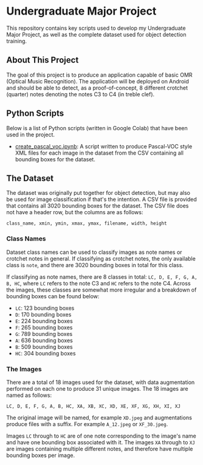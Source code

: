# Undergraduate Major Project
This repository contains key scripts used to develop my Undergraduate Major Project, as well as the complete dataset used for object detection training.

## About This Project
The goal of this project is to produce an application capable of basic OMR (Optical Music Recognition). The application will be deployed on Android and should be able to detect, as a proof-of-concept, 8 different crotchet (quarter) notes denoting the notes C3 to C4 (in treble clef).

## Python Scripts
Below is a list of Python scripts (written in Google Colab) that have been used in the project.

- [create_pascal_voc.ipynb](create_pascal_voc.ipynb): A script written to produce Pascal-VOC style XML files for each image in the dataset from the CSV containing all bounding boxes for the dataset.

## The Dataset
The dataset was originally put together for object detection, but may also be used for image classification if that's the intention. A CSV file is provided that contains all 3020 bounding boxes for the dataset. The CSV file does not have a header row, but the columns are as follows:

``` class_name, xmin, ymin, xmax, ymax, filename, width, height ```

### Class Names
Dataset class names can be used to classify images as note names or crotchet notes in general. If classifying as crotchet notes, the only available class is ```note```, and there are 3020 bounding boxes in total for this class.

If classifying as note names, there are 8 classes in total: ```LC, D, E, F, G, A, B, HC```, where ```LC``` refers to the note C3 and ```HC``` refers to the note C4. Across the images, these classes are somewhat more irregular and a breakdown of bounding boxes can be found below:
- ```LC```: 123 bounding boxes
- ```D```: 170 bounding boxes
- ```E```: 224 bounding boxes
- ```F```: 265 bounding boxes
- ```G```: 789 bounding boxes
- ```A```: 636 bounding boxes
- ```B```: 509 bounding boxes
- ```HC```: 304 bounding boxes

### The Images
There are a total of 18 images used for the dataset, with data augmentation performed on each one to produce 31 unique images. The 18 images are named as follows:

```LC, D, E, F, G, A, B, HC, XA, XB, XC, XD, XE, XF, XG, XH, XI, XJ```

The original image will be named, for example ```XD.jpeg``` and augmentations produce files with a suffix. For example ```A_12.jpeg``` or ```XF_30.jpeg```.

Images ```LC``` through to ```HC``` are of one note corresponding to the image's name and have one bounding box associated with it. The images ```XA``` through to ```XJ``` are images containing multiple different notes, and therefore have multiple bounding boxes per image.
